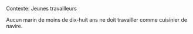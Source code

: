 Contexte: Jeunes travailleurs

Aucun marin de moins de dix-huit ans ne doit travailler comme cuisinier de navire.